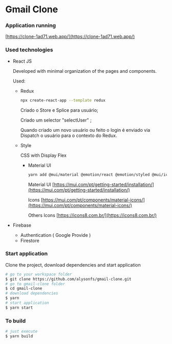 # Gmail Clone

### Application running

[https://clone-1ad71.web.app/](https://clone-1ad71.web.app/)

### Used technologies

- React JS
    
    Developed with minimal organization of the pages and components.
    
    Used:
    
    - Redux
        
        ```bash
        npx create-react-app --template redux
        ```
        
        Criado o Store e Splice para usuário;
        
        Criado um selector "selectUser" ;
        
        Quando criado um novo usuário ou feito o login é enviado via Dispatch o usuário para o contexto do Redux.
        
    - Style
        
        CSS with Display Flex
        
        - Material UI
            
            ```bash
            yarn add @mui/material @emotion/react @emotion/styled @mui/icons-material
            ```
            
            Material UI [https://mui.com/pt/getting-started/installation/](https://mui.com/pt/getting-started/installation/)
            
            Icons [https://mui.com/pt/components/material-icons/](https://mui.com/pt/components/material-icons/)
            
            Others Icons [https://icons8.com.br/](https://icons8.com.br/)
            
        
- Firebase
    - Authentication ( Google Provide )
    - Firestore

### Start application

Clone the project, download dependencies and start application 

```bash
# go to your workspace folder
$ git clone https://github.com/alysonfs/gmail-clone.git
# go to gmail-clone folder
$ cd gmail-clone
# download dependencies
$ yarn
# start application
$ yarn start
```

### To build

```bash
# just execute
$ yarn build
```